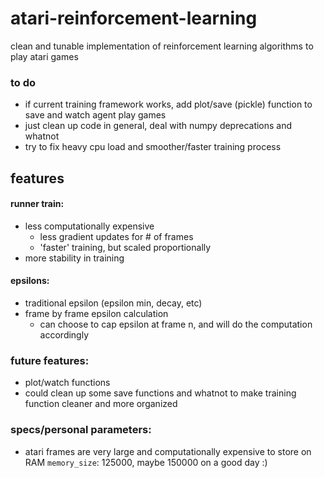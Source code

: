 # atari-reinforcement-learning
clean and tunable implementation of reinforcement learning algorithms to play atari games

### to do
* if current training framework works, add plot/save (pickle) function to save and watch agent play games
* just clean up code in general, deal with numpy deprecations and whatnot
* try to fix heavy cpu load and smoother/faster training process

## features
#### runner train:
* less computationally expensive
    * less gradient updates for # of frames
    * 'faster' training, but scaled proportionally
* more stability in training
#### epsilons:
* traditional epsilon (epsilon min, decay, etc)
* frame by frame epsilon calculation
    * can choose to cap epsilon at frame n, and will do the computation accordingly
    

### future features:
* plot/watch functions
* could clean up some save functions and whatnot to make training function cleaner and more organized

### specs/personal parameters:
* atari frames are very large and computationally expensive to store on RAM
`memory_size`: 125000, maybe 150000 on a good day :)
